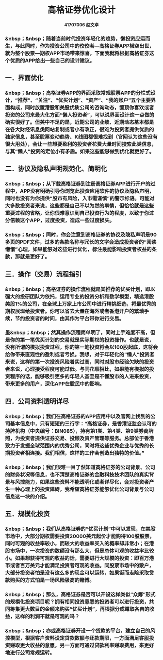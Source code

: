 # <center> 高格证券优化设计 </center>
#### <center> 41707006	赵文卓 </center>
### &nbsp；&nbsp；随着当前时代投资年轻化的趋势，懒投资应运而生，与此同时，作为投资公司中的佼佼者—高格证券APP横空出世，就为整个股票—期权APP市场带来惊喜，下面我就将根据高格证券这个优质的APP给出一些自己的设计建议。
## 一．界面优化
### &nbsp；&nbsp；高格证券APP的界面采取常规股票APP的分栏式设计，“推荐”、“关注”、“优买计划”、“资产”、“我的账户”五个主要界面构成，同时放置港股和美股优质公司的咨询动态，置顶你喜欢或者投资的公司来最大化方面“懒人投资者”，可以说界面设计这一点做的确实很好了。但美中不足的是，近期公司的业绩、近期动态基本都是在各大财经讯息类网站复制或者小有改正，很难为投资者提供优质的独家信息，甚至股票变动趋势、K线图都很难找到（官网认为这些没有很大用处），会让一些想要盈利的投资者花费大量时间搜索此类信息，与其“懒人”投资的定位小有矛盾。如果这些能够做到优化就更好了。
## 二．协议及隐私声明规范化、简明化
### &nbsp；&nbsp；从下载高格证券到注册高格证券APP进行开户的过程中，APP没有明确引导你浏览此投资应用软件的协议及隐私声明，同时也没有为你提供“股市有风险，入市需谨慎”的警示标语。可能对大多数投资者来说，这些都是自己不以为然的事情，但恰恰就是这些重要过程的省略，让你很难意识到自己投资行为的程度，以致于你过分信赖这个APP，过度投资，造成一些过度损失。
### &nbsp；&nbsp；同时，你会注意到高格证券的协议及隐私声明是90多页的PDF文件，过多的条款名称与冗长的文字会造成投资者的“阅读懒惰”心理，如果能够对这些进行优化，标注最能影响投资者权益的条款，那就是更好了。
## 三．操作（交易）流程指引
### &nbsp；&nbsp；高格证券的操作流程就是其推荐的优买计划，即以强大的投研团队为依托，运用专业的投资分析和数学模型，精选港股美股1%的公司，在全球上万家上市公司中进行精挑细选，将最优秀的期权展现给投资者。你可以省去大量在海外或者香港开户的繁琐手续，节约投资者的时间，由其作为平台带你进行交易。
### 虽&nbsp；&nbsp；然其操作流程简单明了，同时上手难度不高，但是你的第一笔优买计划的交易就是实际期权的投资操作。也就是说，没有所谓的模拟投资过程，你的第一笔投资将会以100股起底，这将会给你带来直观性的盈利或者亏损。我想，对于年轻化的“懒人”投资者来说，这样的第一次投资风险着实过高，同时对股市经验欠缺的投资者来说，心理接受程度可能过低。与同花顺相比，如果能有模拟的投资程序的话，能够吸引更多的年轻人甚至是不懂股市的人进来投资，带来更多的用户，深化APP在股民中的影响。
## 四．公司资料透明详尽
### &nbsp；&nbsp；我们在高格证券的APP应用中以及官网上找到的公司基本信息中，只有短短的三行字：“高格证券，是香港证监会认可的持牌机构（中央编号：BIN085），持有第1类、第4类、第9类券商牌照，为投资者提供证券交易、投顾及资产管理等服务。总部位于香港致力于发掘全球范围内的优秀公司，同时将这些优秀企业与优秀的长期投资者相连接。我们相信，这样的工作会创造出独特的价值。”
### &nbsp；&nbsp；我们很难一目了然知道高格证券的公司背景、公司的财务状况等信息，也不清楚高格证券的金融科技技术团队的真实背景与风控能力，如果这些资料不能透明化或者详尽化，会对投资者产生一种心理上的投资障碍，我希望高格证券能够优化公司背景与公司信息这一块的介绍。
## 五．规模化投资
### &nbsp；&nbsp；我们从高格证券的“优买计划”中可以发现，在美股市场中，大部分期权需要投资20000美元起价才能购得100股股票，同时可观的收益率较小，而较大的收益率买入的概率却非常小；在港股市场中，一次投资的数额没有那么大，但是总体可观的收益率比较小。如果想获得可观的收益的话，需要进行大规模的投资：即百万港币或者百万美元才能满足投资者可观的收益。同股票市场中的散户，大部分投资者怕是没有这么多的现金可以运转，如果铤而走险采取贷款购买的方式怕是一场风险极高的赌博。
### &nbsp；&nbsp；那么，高格证券是否可以开设这样类似“众筹”形式的规模化投资项目呢？拥有相同投资意愿的投资者可以进行投资，共同筹集更大数目的金额来购买“优买计划”，再根据分成赚取各自的收益，这样的利润不就是可观的吗？
### &nbsp；&nbsp；亦或高格证券开设一个贷款的平台，建立自己的风控模型，根据客户资料设定贷款数额与还款期限，一方面满足客服投资赚取更大收益的意愿，另一方面可通过贷款利率赚取费用，来更好地进行公司常规运转。

